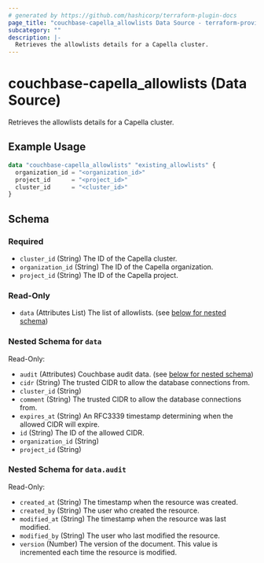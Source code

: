 ```yaml
---
# generated by https://github.com/hashicorp/terraform-plugin-docs
page_title: "couchbase-capella_allowlists Data Source - terraform-provider-couchbase-capella"
subcategory: ""
description: |-
  Retrieves the allowlists details for a Capella cluster.
---
```


# couchbase-capella_allowlists (Data Source)

Retrieves the allowlists details for a Capella cluster.

## Example Usage

```terraform
data "couchbase-capella_allowlists" "existing_allowlists" {
  organization_id = "<organization_id>"
  project_id      = "<project_id>"
  cluster_id      = "<cluster_id>"
}
```

<!-- schema generated by tfplugindocs -->
## Schema

### Required

- `cluster_id` (String) The ID of the Capella cluster.
- `organization_id` (String) The ID of the Capella organization.
- `project_id` (String) The ID of the Capella project.

### Read-Only

- `data` (Attributes List) The list of allowlists. (see [below for nested schema](#nestedatt--data))

<a id="nestedatt--data"></a>
### Nested Schema for `data`

Read-Only:

- `audit` (Attributes) Couchbase audit data. (see [below for nested schema](#nestedatt--data--audit))
- `cidr` (String) The trusted CIDR to allow the database connections from.
- `cluster_id` (String)
- `comment` (String) The trusted CIDR to allow the database connections from.
- `expires_at` (String) An RFC3339 timestamp determining when the allowed CIDR will expire.
- `id` (String) The ID of the allowed CIDR.
- `organization_id` (String)
- `project_id` (String)

<a id="nestedatt--data--audit"></a>
### Nested Schema for `data.audit`

Read-Only:

- `created_at` (String) The timestamp when the resource was created.
- `created_by` (String) The user who created the resource.
- `modified_at` (String) The timestamp when the resource was last modified.
- `modified_by` (String) The user who last modified the resource.
- `version` (Number) The version of the document. This value is incremented each time the resource is modified.
